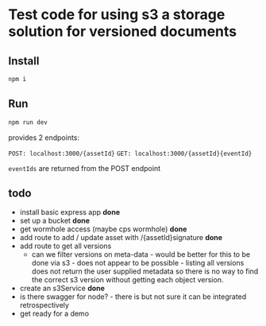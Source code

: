 # Test code for using s3 a storage solution for versioned documents

## Install

```bash
npm i
```

## Run

```bash
npm run dev
```

provides 2 endpoints:

`POST: localhost:3000/{assetId}`
`GET: localhost:3000/{assetId}{eventId}`

`eventIds` are returned from the POST endpoint

## todo

* install basic express app **done**
* set up a bucket **done**
* get wormhole access (maybe cps wormhole) **done**
* add route to add / update asset with /{assetId}signature **done**
* add route to get all versions
  * can we filter versions on meta-data - would be better for this to be done via s3 - does not appear to be possible - listing all versions does not return the user supplied metadata so there is no way to find the correct s3 version without getting each object version.
* create an s3Service **done**
* is there swagger for node? - there is but not sure it can be integrated retrospectively
* get ready for a demo
